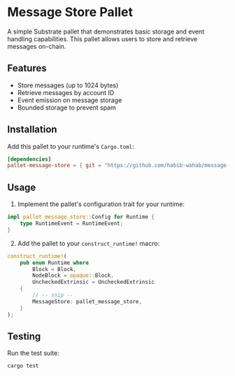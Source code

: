 # Message Store Pallet

A simple Substrate pallet that demonstrates basic storage and event handling capabilities. This pallet allows users to store and retrieve messages on-chain.

## Features

- Store messages (up to 1024 bytes)
- Retrieve messages by account ID
- Event emission on message storage
- Bounded storage to prevent spam

## Installation

Add this pallet to your runtime's `Cargo.toml`:

```toml
[dependencies]
pallet-message-store = { git = "https://github.com/habib-wahab/message-store.git" }
```

## Usage

1. Implement the pallet's configuration trait for your runtime:

```rust
impl pallet_message_store::Config for Runtime {
    type RuntimeEvent = RuntimeEvent;
}
```

2. Add the pallet to your `construct_runtime!` macro:

```rust
construct_runtime!(
    pub enum Runtime where
        Block = Block,
        NodeBlock = opaque::Block,
        UncheckedExtrinsic = UncheckedExtrinsic
    {
        // -- snip --
        MessageStore: pallet_message_store,
    }
);
```

## Testing

Run the test suite:

```bash
cargo test
```
